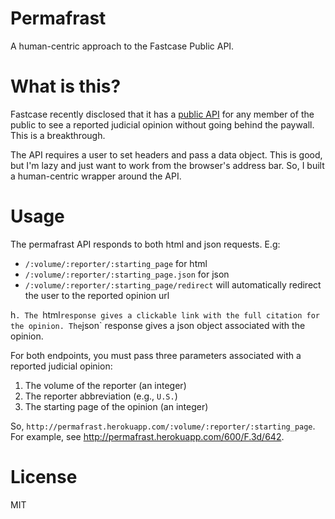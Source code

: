 # Permafrast

A human-centric approach to the Fastcase Public API. 

# What is this?

Fastcase recently disclosed that it has a [public API](http://legalgeekery.com/2014/09/10/fastcase-public-links-to-cases-on-haiku-decisis-are-here/) for any member of the public to see a reported judicial opinion without going behind the paywall. This is a breakthrough. 

The API requires a user to set headers and pass a data object. This is good, but I'm lazy and just want to work from the browser's address bar. So, I built a human-centric wrapper around the API.

# Usage

The permafrast API responds to both html and json requests. E.g:

* `/:volume/:reporter/:starting_page` for html
* `/:volume/:reporter/:starting_page.json` for json
* `/:volume/:reporter/:starting_page/redirect` will automatically redirect the user to the reported opinion url

h`. The `html` response gives a clickable link with the full citation for the opinion. The `json` response gives a json object associated with the opinion. 

For both endpoints, you must pass three parameters associated with a reported judicial opinion:

1. The volume of the reporter (an integer)
2. The reporter abbreviation (e.g., `U.S.`)
3. The starting page of the opinion (an integer)

So, `http://permafrast.herokuapp.com/:volume/:reporter/:starting_page`. For example, see <http://permafrast.herokuapp.com/600/F.3d/642>.

# License
MIT
